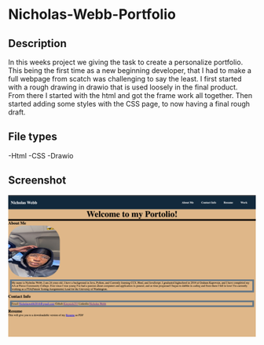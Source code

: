 # Nicholas-Webb-Portfolio

## Description
In this weeks project we giving the task to create a personalize portfolio. This being the first time as a new beginning developer, that I had to make a full webpage from scatch was challenging to say the least. I first started with a rough drawing in drawio that is used loosely in the final product. From there I started with the html and got the frame work all together. Then started adding some styles with the CSS page, to now having a final rough draft.

## File types
-Html
-CSS
-Drawio

## Screenshot
![ScreenShot](./images/Screen%20Shot%202022-06-15%20at%209.24.28%20AM.png)

